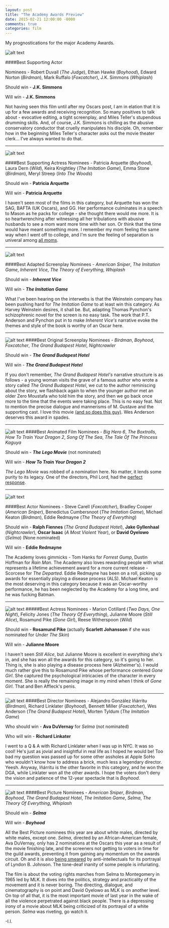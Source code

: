 ```yaml
---
layout: post
title: "The Academy Awards Preview"
date: 2015-02-21 12:00:00 -0000
comments: true
categories: film
---
```


My prognostications for the major Academy Awards.

![alt text](http://3.bp.blogspot.com/-ag3cbBzudsM/VLvfgGWe7uI/AAAAAAAASig/MnXRsLeh-m4/s1600/J.K.%2BSimmons%2BWhiplash.PNG "Not quite my tempo")

<!--more-->

####Best Supporting Actor

Nominees - Robert Duvall (*The Judge*), Ethan Hawke (*Boyhood*), Edward Norton (*Birdman*), Mark Ruffalo (*Foxcatcher*), J.K. Simmons (*Whiplash*)

Should win - **J.K. Simmons**

Will win - **J.K. Simmons**

Not having seen this film until after my Oscars post, I am in elation that it is up for a few awards and receiving recognition. So many positives to talk about - evocative editing, a tight screenplay, and Miles Teller's stupendous drumming skills. And, of course, J.K. Simmons is chilling as the abusive conservatory conductor that cruelly manipulates his disciple. Oh, remember how in the beginning Miles Teller's character asks out the movie theater clerk... I've always wanted to do that.

***
![alt text](http://media1.onsugar.com/files/2014/07/02/018/n/1922283/53ec746af1a7bba0_pat2.xxxlarge.jpg "Awwwww")

####Best Supporting Actress
Nominees - Patricia Arquette (*Boyhood*), Laura Dern (*Wild*), Keira Knightley (*The Imitation Game*), Emma Stone (*Birdman*), Meryl Streep (*Into The Woods*)

Should win - **Patricia Arquette**

Will win - **Patricia Arquette**

I haven't seen most of the films in this category, but Arquette has won the SAG, BAFTA (UK Oscars), and GG. Her performance culminates in a speech to Mason as he packs for college - she thought there would me more. It is so heartwrenching after witnessing all her tribulations with abusive husbands to see a mom want more time with her son. Or think that the time would have meant something more. I remember my mom feeling the same way when I went off to college, and I'm sure the feeling of separation is univeral among [all moms](http://www.hiphopearly.com/Drake-You-The-6-t27119.html).

***
![alt text](http://cdn.collider.com/wp-content/uploads/inherent-vice-image-joaquin-phoenix-katherine-waterston-joanna-newsom.jpg "Ouija!")

####Best Adapted Screenplay
Nominees - *American Sniper*, *The Imitation Game*, *Inherent Vice*, *The Theory of Everything*, *Whiplash*

Should win - **_Inherent Vice_**

Will win - **_The Imitation Game_**

What I've been hearing on the interwebs is that the Weinstein company has been pushing hard for *The Imitation Game* to at least win this category. As Harvey Weinstein desires, it shall be. But, adapting Thomas Pynchon's schizophrenic novel for the screen is no easy task. The work that P.T. Anderson and Pynchon put in to make *Inherent Vice's* narrative evoke the themes and style of the book is worthy of an Oscar here.

***
![alt text](https://cdn2.thedissolve.com/features/464/fullwidth.e4b3e81c.JPG "Agatha & Zero")
####Best Original Screenplay
Nominees - *Birdman*, *Boyhood*, *Foxcatcher*, *The Grand Budapest Hotel*, *Nightcrawler*

Should win - ***The Grand Budapest Hotel***

Will win - ***The Grand Budapest Hotel***

If you don't remember, *The Grand Budapest Hotel's* narrative structure is as follows - a young woman visits the grave of a famous author who wrote a story called *The Grand Budapest Hotel*, we cut to the author reminiscing about the story, we flashback again to when the younger author met an older Zero Moustafa who told him the story, and then we go back once more to the time that the events were taking place. This is no easy feat.  Not to mention the precise dialogue and mannerisms of M. Gustave and the supporting cast. I love this movie [(and so does this guy)](https://vimeo.com/119754714). Wes Anderson deserves this award in spades.

***
![alt text](http://www.northcoastjournal.com/imager/b/original/2489631/c58a/Filmland.jpg "Boo - fuck you Batman")
####Best Animated Film
Nominees - *Big Hero 6*, *The Boxtrolls*, *How To Train Your Dragon 2*, *Song Of The Sea*, *The Tale Of The Princess Kaguya*

Should win - ***The Lego Movie*** (not nominated)

Will win - ***How To Train Your Dragon 2***

*The Lego Movie* was robbed of a nomination here. No matter, it lends some purity to its legacy. One of the directors, Phil Lord, had the [perfect response](https://twitter.com/philiplord/status/555729488164569089).

***
![alt text](http://cdn.theatlantic.com/assets/media/img/posts/2015/02/Theory_of_Everything/8ef785ca3.jpg "Who?")

####Best Actor
Nominees - Steve Carell (*Foxcatcher*), Bradley Cooper (*American Sniper*), Benedictus Cumbersnoot (*The Imitation Game*), Michael Keaton (*Birdman*), Eddie Redmayne (*The Theory of Everything*)

Should win - **Ralph Fiennes** (*The Grand Budapest Hotel*), **Jake Gyllenhaal** (*Nightcrawler*), **Oscar Isaac** (*A Most Violent Year*), or **David Oyelowo** (*Selma*) (None nominated)

Will win - **Eddie Redmayne**

The Academy loves gimmicks - Tom Hanks for *Forrest Gump*, Dustin Hoffman for *Rain Man*. The Academy also loves rewarding people with what represents a lifetime achievement award for a more current release - Scorcese for *The Departed*. Eddie Redmayne has been on a roll, picking up awards for essentially playing a disease process (ALS). Michael Keaton is the most deserving in this category because it was an Oscar-worthy performance, he has been neglected by the Academy for a long time, and he was fucking Batman.

***
![alt text](http://moviemezzanine.com/wp-content/uploads/GONE-GIRL-Movie-HD-Trailer-Captures00004_1_11.jpg "So scary")
#####Best Actress
Nominees - Marion Cotillard (*Two Days, One Night*), Felicity Jones (*The Theory Of Everything*), Julianne Moore (*Still Alice*), Rosamund Pike (*Gone Girl*), Reese Witherspoon (*Wild*)

Should win - **Rosamund Pike** (actually **Scarlett Johansson** if she was nominated for *Under The Skin*)

Will win - **Julianne Moore**

I haven't seen *Still Alice*, but Julianne Moore is excellent in everything she's in, and she has won all the awards for this category, so it's going to her. Thing is, she is also playing a disease process here (Alzheimer's). I would much rather give this to Rosamund Pike whose performance centered *Gone Girl*. She captured the psychological intricacies of the character in every moment. She is really the remaining image in my mind when I think of *Gone Girl*. That and Ben Affleck's penis.

***
![alt text](http://d1oi7t5trwfj5d.cloudfront.net/a1/1a03f0946511e1bcc4123138165f92/file/the-films-of-richard-linklater-a-retrospective.jpg "This guy")
####Best Director
Nominees - Alejandro González Iñárritu (*Birdman*), Richard Linklater (*Boyhood*), Bennett Miller (*Foxcatcher*), Wes Anderson (*The Grand Budapest Hotel*), Morten Tyldum (*The Imitation Game*)

Who should win - **Ava DuVernay** for *Selma* (not nominated)

Who will win - **Richard Linkater**

I went to a Q & A with Richard Linklater when I was up in NYC. It was so cool! He's just as jovial and insightful in real life as I hoped he would be! Too bad my question was passed up for some other assholes at Apple SoHo who wouldn't know how to address a brick, much less a legendary director. Yeesh. Anyway, Iñárritu is the other favorite in this category, and he won the DGA, while Linklater won all the other awards. I hope the voters don't deny the vision and patience of the 12-year spectacle that is *Boyhood*.
***
![alt text](http://www.selmamovie.com/images/photos/10.jpg "MLK")
####Best Picture
Nominees - *American Sniper*, *Birdman*, *Boyhood*, *The Grand Budapest Hotel*, *The Imitation Game*, *Selma*, *The Theory Of Everything*, *Whiplash*

Should win - ***Selma***

Will win - ***Boyhood***

All the Best Picture nominees this year are about white males, directed by white males, except one. *Selma*, directed by an African-American female, Ava DuVernay, only has 2 nominations at the Oscars this year as a result of the movie finishing late, and the screeners not getting to voters in time for the guild awards, preventing it from gaining any momentum on the awards circuit. Oh and it is also [being smeared](http://grantland.com/features/selma-oscars-academy-awards-historical-accuracy-controversy/) by anti-intellectuals for its portrayal of Lyndon B. Johnson.  The tone-deaf inanity of some people is infuriating.

The film is about the voting rights marches from Selma to Montegomery in 1965 led by MLK. It dives into the politics, strategy and practicality of the movement and it is never boring. The directing, dialogue, and cinematography is on point and David Oyelowo as MLK is on another level. On top of all that, it is the most important movie of last year in the wake of all the violence perpetrated against black people. There is a depressing irony of a movie about MLK being criticized of its portrayal of a white person. *Selma* was riveting, go watch it.


-I.I.
